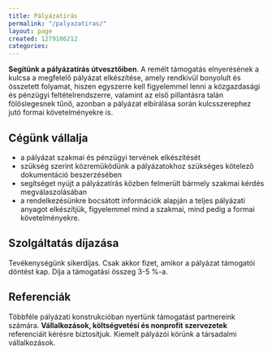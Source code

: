 ```yaml
---
title: Pályázatírás
permalink: "/palyazatiras/"
layout: page
created: 1279106212
categories: 
---
```

**Segítünk a pályázatírás útvesztőiben**. A remélt támogatás elnyerésének a kulcsa a megfelelő pályázat elkészítése, amely rendkívül bonyolult és összetett folyamat, hiszen egyszerre kell figyelemmel lenni a közgazdasági és pénzügyi feltételrendszerre, valamint az első pillantásra talán fölöslegesnek tűnő, azonban a pályázat elbírálása során kulcsszerephez jutó formai követelményekre is.

## Cégünk vállalja

*   a pályázat szakmai és pénzügyi tervének elkészítését
*   szükség szerint közreműködünk a pályázatokhoz szükséges kötelező dokumentáció beszerzésében
*   segítséget nyújt a pályázatírás közben felmerült bármely szakmai kérdés megválaszolásában
*   a rendelkezésünkre bocsátott információk alapján a teljes pályázati anyagot elkészítjük, figyelemmel mind a szakmai, mind pedig a formai követelményekre.

## Szolgáltatás díjazása

Tevékenységünk sikerdíjas. Csak akkor fizet, amikor a pályázat támogatói döntést kap. Díja a támogatási összeg 3-5 %-a.

## Referenciák

Többféle pályázati konstrukcióban nyertünk támogatást partnereink számára. **Vállalkozások, költségvetési és nonprofit szervezetek** referenciáit kérésre biztosítjuk. Kiemelt pályázói körünk a társadalmi vállalkozások.